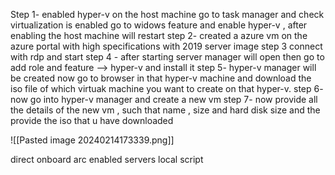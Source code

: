 
Step 1- enabled hyper-v on the host machine
	go to task manager and check virtualization is enabled
	go to widows feature and enable hyper-v , after enabling the host machine will restart
step 2- created a azure vm on the azure portal with high specifications with 2019 server image
step 3 connect with rdp and start
step 4 - after starting server manager will open then go to add role and feature --> hyper-v and install it
step 5- hyper-v manager will be created now go to browser in that hyper-v machine and download the iso file of which virtuak machine you want to create on that hyper-v.
step 6-  now go into hyper-v manager and create a new vm
step 7- now provide all the details of the new vm , such that name , size and hard disk size and the provide the iso that u have downloaded 

![[Pasted image 20240214173339.png]]



direct onboard
arc enabled servers
local script